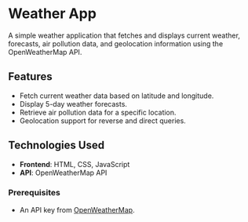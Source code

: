 # Weather App

A simple weather application that fetches and displays current weather, forecasts, air pollution data, and geolocation information using the OpenWeatherMap API.

## Features

- Fetch current weather data based on latitude and longitude.
- Display 5-day weather forecasts.
- Retrieve air pollution data for a specific location.
- Geolocation support for reverse and direct queries.

## Technologies Used

- **Frontend**: HTML, CSS, JavaScript
- **API**: OpenWeatherMap API


### Prerequisites
- An API key from [OpenWeatherMap](https://openweathermap.org/api).

